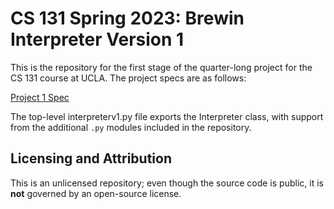 # CS 131 Spring 2023: Brewin Interpreter Version 1

This is the repository for the first stage of the quarter-long project for the CS 131 course at UCLA. The project specs are as follows:

[Project 1 Spec](https://docs.google.com/document/d/1pPQ2qZKbbsbZGBSwvuy1Ir-NZLPMgVt95WPQuI5aPho)

The top-level interpreterv1.py file exports the Interpreter class, with support from the additional `.py` modules included in the repository.

## Licensing and Attribution

This is an unlicensed repository; even though the source code is public, it is **not** governed by an open-source license.

